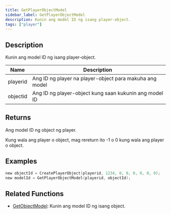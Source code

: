 ```yaml
---
title: GetPlayerObjectModel
sidebar_label: GetPlayerObjectModel
description: Kunin ang model ID ng isang player-object.
tags: ["player"]
---
```


<VersionWarn version='SA-MP 0.3.7' />

## Description

Kunin ang model ID ng isang player-object.

| Name     | Description                                                   |
| -------- | ------------------------------------------------------------- |
| playerid | Ang ID ng player na player-object para makuha ang model       |
| objectid | Ang ID ng player-object kung saan kukunin ang model ID        |

## Returns

Ang model ID ng object ng player.

Kung wala ang player o object, mag rereturn ito -1 o 0 kung wala ang player o object.

## Examples

```c
new objectId = CreatePlayerObject(playerid, 1234, 0, 0, 0, 0, 0, 0);
new modelId = GetPlayerObjectModel(playerid, objectId);
```

## Related Functions

- [GetObjectModel](GetObjectModel): Kunin ang model ID ng isang object.
